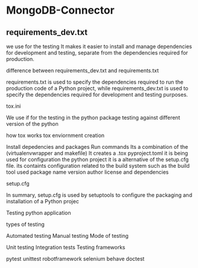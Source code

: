 # MongoDB-Connector

## requirements_dev.txt 

we use for the testing
It makes it easier to install and manage dependencies for development and testing, separate from the dependencies required for production.

difference between requirements_dev.txt and requirements.txt

requirements.txt is used to specify the dependencies required to run the production code of a Python project, while requirements_dev.txt is used to specify the dependencies required for development and testing purposes.

tox.ini

We use if for the testing in the python package testing against different version of the python

how tox works tox enviornment creation

Install depedencies and packages
Run commands
Its a combination of the (virtualenvwrapper and makefile)
It creates a .tox
pyproject.toml
it is being used for configuration the python project it is a alternative of the setup.cfg file. its containts configuration related to the build system such as the build tool used package name version author license and dependencies

setup.cfg

In summary, setup.cfg is used by setuptools to configure the packaging and installation of a Python projec

Testing python application

types of testing

Automated testing
Manual testing
Mode of testing

Unit testing
Integration tests
Testing frameworks

pytest
unittest
robotframework
selenium
behave
doctest
